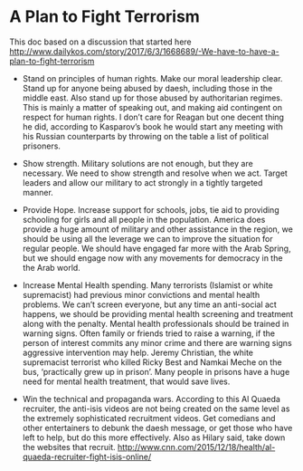 # A Plan to Fight Terrorism

This doc based on a discussion that started here http://www.dailykos.com/story/2017/6/3/1668689/-We-have-to-have-a-plan-to-fight-terrorism

- Stand on principles of human rights.  Make our moral leadership clear.  Stand up for anyone being abused by daesh, including those in the middle east.  Also stand up for those abused by authoritarian regimes.  This is mainly a matter of speaking out, and making aid contingent on respect for human rights.  I don’t care for Reagan but one decent thing he did, according to Kasparov’s book he would start any meeting with his Russian counterparts by throwing on the table a list of political prisoners.  

- Show strength. Military solutions are not enough, but they are necessary.  We need to show strength and resolve when we act.  Target leaders and allow our military to act strongly in a tightly targeted manner.

- Provide Hope. Increase support for schools, jobs, tie aid to providing schooling for girls and all people in the population.  America does provide a huge amount of military and other assistance in the region, we should be using all the leverage we can to improve the situation for regular people.  We should have engaged far more with the Arab Spring, but we should engage now with any movements for democracy in the the Arab world.

- Increase Mental Health spending. Many terrorists (Islamist or white supremacist) had previous minor convictions and mental health problems.  We can’t screen everyone, but any time an anti-social act happens, we should be providing mental health screening and treatment along with the penalty.  Mental health professionals should be trained in warning signs.  Often family or friends tried to raise a warning, if the person of interest commits any minor crime and there are warning signs aggressive intervention may help.  Jeremy Christian, the white supremacist terrorist who killed Ricky Best and Namkai Meche on the bus, ‘practically grew up in prison’.  Many people in prisons have a huge need for mental health treatment, that would save lives.

- Win the technical and propaganda wars.  According to this Al Quaeda recruiter, the anti-isis videos are not being created on the same level as the extremely sophisticated recruitment videos.  Get comedians and other entertainers to debunk the daesh message, or get those who have left to help, but do this more effectively.  Also as Hilary said, take down the websites that recruit. http://www.cnn.com/2015/12/18/health/al-quaeda-recruiter-fight-isis-online/

